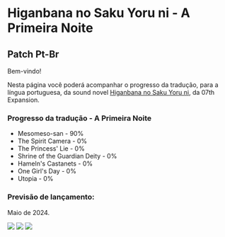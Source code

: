 <h1>Higanbana no Saku Yoru ni - A Primeira Noite</h1>
<h2>Patch Pt-Br</h2>

<p>Bem-vindo!<p/>

<p>Nesta página você poderá acompanhar o progresso da tradução, para a língua portuguesa, da sound novel <a href="https://07th-expansion.net/higan_gen" target="_blank">Higanbana no Saku Yoru ni</a>, da 07th Expansion.</p>

<h3>Progresso da tradução - A Primeira Noite</h3>
<ul>
    <li>Mesomeso-san - 90%</li>
    <li>The Spirit Camera - 0%</li>
    <li>The Princess' Lie - 0%</li>
    <li>Shrine of the Guardian Deity - 0%</li>
    <li>Hameln's Castanets - 0%</li>
    <li>One Girl's Day - 0%</li>
    <li>Utopia - 0%</li>
</ul>

<h3>Previsão de lançamento:</h3>
<p>Maio de 2024.</p>

<img src="https://kikachangames.github.io/kikachangames/hg1.png">
<img src="https://kikachangames.github.io/kikachangames/hg2.png">
<img src="https://kikachangames.github.io/kikachangames/hg3.png">
